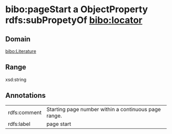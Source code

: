 # bibo:pageStart a ObjectProperty rdfs:subPropetyOf [bibo:locator](/ontology/bibo/locator)

## Domain

[bibo:Literature](/ontology/bibo/Literature)

## Range

xsd:string

## Annotations

|||
|-----|-----|
|rdfs:comment|Starting page number within a continuous page range.|
|rdfs:label|page start|

